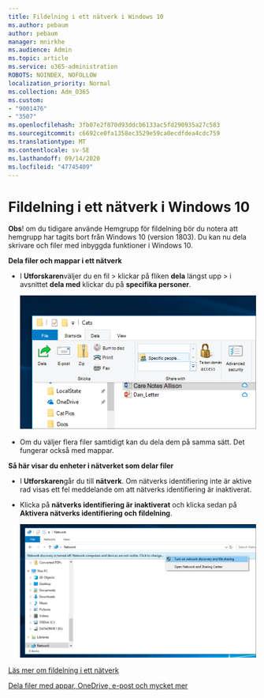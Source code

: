 ```yaml
---
title: Fildelning i ett nätverk i Windows 10
ms.author: pebaum
author: pebaum
manager: mnirkhe
ms.audience: Admin
ms.topic: article
ms.service: o365-administration
ROBOTS: NOINDEX, NOFOLLOW
localization_priority: Normal
ms.collection: Adm_O365
ms.custom:
- "9001476"
- "3507"
ms.openlocfilehash: 3fb07e2f870d93ddcb6133ac5fd290935a27c583
ms.sourcegitcommit: c6692ce0fa1358ec3529e59ca0ecdfdea4cdc759
ms.translationtype: MT
ms.contentlocale: sv-SE
ms.lasthandoff: 09/14/2020
ms.locfileid: "47745409"
---
```

# <a name="file-sharing-over-a-network-in-windows-10"></a>Fildelning i ett nätverk i Windows 10

**Obs**! om du tidigare använde Hemgrupp för fildelning bör du notera att hemgrupp har tagits bort från Windows 10 (version 1803). Du kan nu dela skrivare och filer med inbyggda funktioner i Windows 10.

**Dela filer och mappar i ett nätverk**

- I **Utforskaren**väljer du en fil > klickar på fliken **dela** längst upp > i avsnittet **dela med** klickar du på **specifika personer**.

    ![Dela en fil med vissa personer.](media/share-with-specific-people.png)
          
- Om du väljer flera filer samtidigt kan du dela dem på samma sätt. Det fungerar också med mappar.

**Så här visar du enheter i nätverket som delar filer**

- I **Utforskaren**går du till **nätverk**. Om nätverks identifiering inte är aktive rad visas ett fel meddelande om att nätverks identifiering är inaktiverat.

- Klicka på **nätverks identifiering är inaktiverat** och klicka sedan på **Aktivera nätverks identifiering och fildelning**.

    ![Aktivera nätverks identifiering och fildelning.](media/turn-on-network-discovery.png)

[Läs mer om fildelning i ett nätverk](https://support.microsoft.com/help/4092694/windows-10-file-sharing-over-a-network)

[Dela filer med appar, OneDrive, e-post och mycket mer](https://support.microsoft.com/help/4027674/windows-10-share-files-in-file-explorer)
